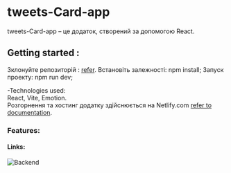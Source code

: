 # tweets-Card-app

tweets-Card-app – це додаток, створений за
допомогою React.

## Getting started :

Зклонуйте репозиторій :
[refer](https://github.com/Katya-Semeniuk/tweets-Card-app).
Встановіть залежності: npm install; Запуск проекту: npm run dev;

-Technologies used:  
React, Vite, Emotion.  
Розгорнення та хостинг додатку здійснюється на Netlify.com
[refer to documentation](https://).

### Features:

#### Links:

![Backend ](https://mockapi.io/projects/642b22b4208dfe254712bcd9)
